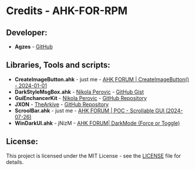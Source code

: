# Credits - AHK-FOR-RPM 

## Developer:
- **Agzes** - [GitHub](https://github.com/Agzes)

## Libraries, Tools and scripts:
- **CreateImageButton.ahk** - just me - [AHK FORUM | CreateImageButton() - 2024-01-01](https://www.autohotkey.com/boards/viewtopic.php?t=93339)
- **DarkStyleMsgBox.ahk** - [Nikola Perovic](https://github.com/nperovic) - [GitHub Gist](https://gist.github.com/nperovic/0b9a511eda773f9304813a6ad9eec137)
- **GuiEnchancerKit** -  [Nikola Perovic](https://github.com/nperovic) - [GitHub Repository](https://github.com/nperovic/GuiEnhancerKit)
- **JXON** -  [TheArkive](https://github.com/TheArkive) - [GitHub Repository](https://github.com/TheArkive/JXON_ahk2)
- **ScroolBar.ahk** - just me - [AHK FORUM | POC - Scrollable GUI (2024-07-26)](https://www.autohotkey.com/boards/viewtopic.php?f=83&t=112708)
- **WinDarkUI.ahk** - jNizM - [AHK FORUM| DarkMode (Force or Toggle)](https://www.autohotkey.com/boards/viewtopic.php?f=92&t=115952) 


## License:
This project is licensed under the MIT License - see the [LICENSE](LICENSE) file for details.
